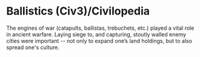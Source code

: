 # Ballistics (Civ3)/Civilopedia

The engines of war (catapults, ballistas, trebuchets, etc.) played a vital role in
ancient warfare. Laying siege to, and capturing, stoutly walled enemy cities were
important -- not only to expand one’s land holdings, but to also spread one's culture.